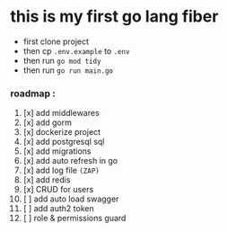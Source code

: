# **this is my first go lang fiber**



* first clone project
* then cp `.env.example` to `.env`
* then run `go mod tidy`
* then run `go run main.go` 

### roadmap :

1. [x] add middlewares
2. [x] add gorm
3. [x] dockerize project
4. [x] add postgresql sql
5. [x] add migrations
6. [x] add auto refresh in go
7. [x] add log file `(ZAP)`
8. [x] add redis
9. [x] CRUD for users
10. [ ] add auto load swagger
11. [ ] add auth2 token
12. [ ] role & permissions guard
